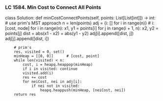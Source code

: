 ### LC 1584. Min Cost to Connect All Points
class Solution:
    def minCostConnectPoints(self, points: List[List[int]]) -> int:
        # use prim's MST approach
        n = len(points)
        adj = {i: [] for i in range(n)}     # i: [cost, node]
        for i in range(n):
            x1, y1 = points[i]
            for j in range(i + 1, n):
                x2, y2 = points[j]
                dist = abs(x1 - x2) + abs(y1 - y2)
                adj[i].append([dist, j])
                adj[j].append([dist, i])
        
        # prim's
        res, visited = 0, set()
        minHeap = [[0, 0]]      # [cost, point]
        while len(visited) < n:
            cost, i = heapq.heappop(minHeap)
            if i in visited: continue
            visited.add(i)
            res += cost
            for neiCost, nei in adj[i]:
                if nei not in visited: 
                    heapq.heappush(minHeap, [neiCost, nei])
        return res